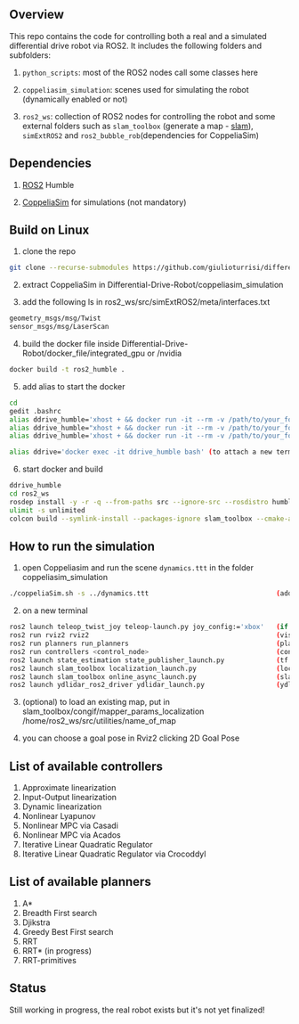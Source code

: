 ## Overview
This repo contains the code for controlling both a real and a simulated differential drive robot via ROS2. It includes the following folders and subfolders:

1. ```python_scripts```: most of the ROS2 nodes call some classes here
 
2. ```coppeliasim_simulation```: scenes used for simulating the robot (dynamically enabled or not)

3. ```ros2_ws```: collection of ROS2 nodes for controlling the robot and some external folders such as ```slam_toolbox``` (generate a map - [slam](https://github.com/SteveMacenski/slam_toolbox)), ```simExtROS2``` and ```ros2_bubble_rob```(dependencies for CoppeliaSim)

 
## Dependencies
1. [ROS2](https://docs.ros.org/en/humble/Installation.html) Humble

2. [CoppeliaSim](https://www.coppeliarobotics.com/downloads) for simulations (not mandatory)


## Build on Linux
1. clone the repo
```sh
git clone --recurse-submodules https://github.com/giulioturrisi/differential_drive.git
```

2. extract CoppeliaSim in Differential-Drive-Robot/coppeliasim_simulation

3. add the following ls in ros2_ws/src/simExtROS2/meta/interfaces.txt 
```sh
geometry_msgs/msg/Twist
sensor_msgs/msg/LaserScan
```

4. build the docker file inside Differential-Drive-Robot/docker_file/integrated_gpu or /nvidia
```sh
docker build -t ros2_humble .
```

5. add alias to start the docker
```sh
cd 
gedit .bashrc
alias ddrive_humble='xhost + && docker run -it --rm -v /path/to/your_folder/Differential-Drive-Robot:/home/ -v /tmp/.X11-unix:/tmp/.X11-unix:rw --device=/dev/input/ -e DISPLAY=$DISPLAY -e WAYLAND_DISPLAY=$WAYLAND_DISPLAY  -e QT_X11_NO_MITSHM=1 --gpus all --name ddrive_humble ros2_humble'  (if used /nvidia)
alias ddrive_humble="xhost + && docker run -it --rm -v /path/to/your_folder/Differential-Drive-Robot:/home/ -v /tmp/.X11-unix:/tmp/.X11-unix --device=/dev/dri --device=/dev/input/ -e DISPLAY=$DISPLAY -e WAYLAND_DISPLAY=$WAYLAND_DISPLAY --name ddrive_humble  ros2_humble" (if used /integrated_gpu)
alias ddrive_humble='xhost + && docker run -it --rm -v /path/to/your_folder/Differential-Drive-Robot:/home/ -v /tmp/.X11-unix:/tmp/.X11-unix -v /mnt/wslg:/mnt/wslg -v /usr/lib/wsl:/usr/lib/wsl --device=/dev/dxg -e DISPLAY=$DISPLAY -e WAYLAND_DISPLAY=$WAYLAND_DISPLAY -e XDG_RUNTIME_DIR=$XDG_RUNTIME_DIR -e PULSE_SERVER=$PULSE_SERVER -e LD_LIBRARY_PATH=/usr/lib/wsl/lib --name ddrive_humble ros2_humble' (if Windows Linux Subsystem)

alias ddrive='docker exec -it ddrive_humble bash' (to attach a new terminal to the running docker)
```

6. start docker and build
```sh
ddrive_humble
cd ros2_ws
rosdep install -y -r -q --from-paths src --ignore-src --rosdistro humble
ulimit -s unlimited
colcon build --symlink-install --packages-ignore slam_toolbox --cmake-args -DCMAKE_BUILD_TYPE=Release
```


## How to run the simulation
1. open Coppeliasim and run the scene `dynamics.ttt` in the folder coppeliasim_simulation 
```sh
./coppeliaSim.sh -s ../dynamics.ttt                                (add -h to disable the gui)
```

2. on a new terminal 
```sh
ros2 launch teleop_twist_joy teleop-launch.py joy_config:='xbox'   (if you want to use the joystick)
ros2 run rviz2 rviz2                                               (visualization)
ros2 run planners run_planners                                     (planning)
ros2 run controllers <control_node>                                (control)
ros2 launch state_estimation state_publisher_launch.py             (tf and robot model)
ros2 launch slam_toolbox localization_launch.py                    (localization)
ros2 launch slam_toolbox online_async_launch.py                    (slam)
ros2 launch ydlidar_ros2_driver ydlidar_launch.py                  (ydlidar - only for real robot)
```
3. (optional) to load an existing map, put in slam_toolbox/congif/mapper_params_localization /home/ros2_ws/src/utilities/name_of_map


4. you can choose a goal pose in Rviz2 clicking 2D Goal Pose


## List of available controllers
1. Approximate linearization
2. Input-Output linearization
3. Dynamic linearization
4. Nonlinear Lyapunov
5. Nonlinear MPC via Casadi
6. Nonlinear MPC via Acados
7. Iterative Linear Quadratic Regulator
8. Iterative Linear Quadratic Regulator via Crocoddyl

## List of available planners
1. A*
2. Breadth First search
3. Djikstra
4. Greedy Best First search
5. RRT
6. RRT* (in progress)
7. RRT-primitives

## Status
Still working in progress, the real robot exists but it's not yet finalized!

